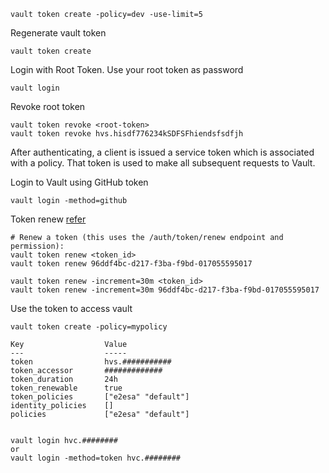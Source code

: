 
```
vault token create -policy=dev -use-limit=5
```

Regenerate vault token

```
vault token create
```

Login with Root Token. Use your root token as password
```
vault login
```

Revoke root token
```
vault token revoke <root-token>
vault token revoke hvs.hisdf776234kSDFSFhiendsfsdfjh
```

After authenticating, a client is issued a service token which is associated with a policy. That token is used to make all subsequent requests to Vault.

Login to Vault using GitHub token
```
vault login -method=github
```

Token renew [refer](https://developer.hashicorp.com/vault/docs/commands/token/renew#token-renew)
```
# Renew a token (this uses the /auth/token/renew endpoint and permission):
vault token renew <token_id>
vault token renew 96ddf4bc-d217-f3ba-f9bd-017055595017

vault token renew -increment=30m <token_id>
vault token renew -increment=30m 96ddf4bc-d217-f3ba-f9bd-017055595017

```

Use the token to access vault
```
vault token create -policy=mypolicy

Key                  Value
---                  -----
token                hvs.###########
token_accessor       #############
token_duration       24h
token_renewable      true
token_policies       ["e2esa" "default"]
identity_policies    []
policies             ["e2esa" "default"]


vault login hvc.########
or
vault login -method=token hvc.########

```
